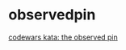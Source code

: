 # observedpin
[codewars kata: the observed pin](https://www.codewars.com/kata/the-observed-pin/train/javascript)

